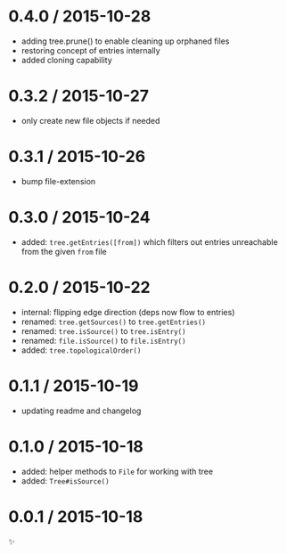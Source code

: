 
0.4.0 / 2015-10-28
==================

  * adding tree.prune() to enable cleaning up orphaned files
  * restoring concept of entries internally
  * added cloning capability

0.3.2 / 2015-10-27
==================

  * only create new file objects if needed

0.3.1 / 2015-10-26
==================

  * bump file-extension

0.3.0 / 2015-10-24
==================

  * added: `tree.getEntries([from])` which filters out entries unreachable from the given `from` file

0.2.0 / 2015-10-22
==================

  * internal: flipping edge direction (deps now flow to entries)
  * renamed: `tree.getSources()` to `tree.getEntries()`
  * renamed: `tree.isSource()` to `tree.isEntry()`
  * renamed: `file.isSource()` to `file.isEntry()`
  * added: `tree.topologicalOrder()`

0.1.1 / 2015-10-19
==================

  * updating readme and changelog

0.1.0 / 2015-10-18
==================

  * added: helper methods to `File` for working with tree
  * added: `Tree#isSource()`

0.0.1 / 2015-10-18
==================

:sparkles:

